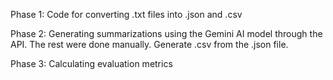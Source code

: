 Phase 1: Code for converting .txt files into .json and .csv

Phase 2: Generating summarizations using the Gemini AI model through the API. The rest were done manually. Generate .csv from the .json file.

Phase 3: Calculating evaluation metrics
